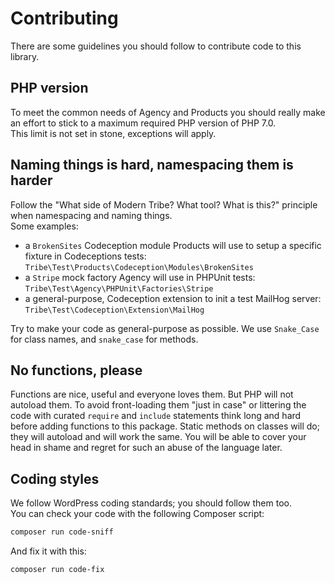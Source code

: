 # Contributing
There are some guidelines you should follow to contribute code to this library.

## PHP version
To meet the common needs of Agency and Products you should really make an effort to stick to a maximum required PHP
version of PHP 7.0.  
This limit is not set in stone, exceptions will apply.

## Naming things is hard, namespacing them is harder
Follow the "What side of Modern Tribe? What tool? What is this?" principle when namespacing and naming things.  
Some examples:
* a `BrokenSites` Codeception module Products will use to setup a specific fixture in Codeceptions tests: `Tribe\Test\Products\Codeception\Modules\BrokenSites`
* a `Stripe` mock factory Agency will use in PHPUnit tests: `Tribe\Test\Agency\PHPUnit\Factories\Stripe`
* a general-purpose, Codeception extension to init a test MailHog server: `Tribe\Test\Codeception\Extension\MailHog`

Try to make your code as general-purpose as possible.
We use `Snake_Case` for class names, and `snake_case` for methods.

## No functions, please
Functions are nice, useful and everyone loves them. But PHP will not autoload them.
To avoid front-loading them "just in case" or littering the code with curated `require` and `include` statements think long
and hard before adding functions to this package.
Static methods on classes will do; they will autoload and will work the same.
You will be able to cover your head in shame and regret for such an abuse of the language later.

## Coding styles
We follow WordPress coding standards; you should follow them too.  
You can check your code with the following Composer script:
```bash
composer run code-sniff
```
And fix it with this:
```bash
composer run code-fix
```

